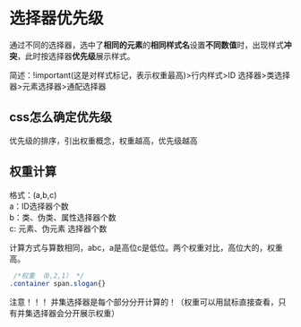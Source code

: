 # 选择器优先级

通过不同的选择器，选中了**相同的元素**的**相同样式名**设置**不同数值**时，出现样式**冲突**，此时按选择器**优先级**展示样式。

简述：!important(这是对样式标记，表示权重最高)>行内样式>ID 选择器>类选择器>元素选择器>通配选择器

## css怎么确定优先级

优先级的排序，引出权重概念，权重越高，优先级越高

## 权重计算

格式：(a,b,c)  
a：ID选择器个数  
b：类、伪类、属性选择器个数  
c: 元素、伪元素 选择器个数  

计算方式与算数相同，abc，a是高位c是低位。两个权重对比，高位大的，权重高。

```css
 /*权重 （0,2,1） */
.container span.slogan{}
```

注意！！！ 并集选择器是每个部分分开计算的！（权重可以用鼠标直接查看，只有并集选择器会分开展示权重）
